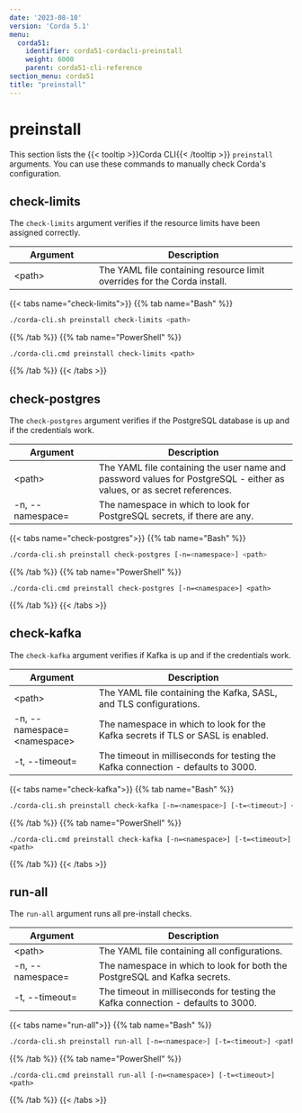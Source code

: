 ```yaml
---
date: '2023-08-10'
version: 'Corda 5.1'
menu:
  corda51:
    identifier: corda51-cordacli-preinstall
    weight: 6000
    parent: corda51-cli-reference
section_menu: corda51
title: "preinstall"
---
```

# preinstall
This section lists the {{< tooltip >}}Corda CLI{{< /tooltip >}} `preinstall` arguments. You can use these commands to manually
check Corda's configuration.

## check-limits

The `check-limits` argument verifies if the resource limits have been assigned correctly.

<style>
table th:first-of-type {
    width: 30%;
}
table th:nth-of-type(2) {
    width: 70%;
}
</style>

| Argument | Description                                                              |
| --------------------------------------- | ------------------------------------------|
| \<path\> | The YAML file containing resource limit overrides for the Corda install. |

{{< tabs name="check-limits">}}
{{% tab name="Bash" %}}
   ```sh
   ./corda-cli.sh preinstall check-limits <path>
   ```
{{% /tab %}}
{{% tab name="PowerShell" %}}
   ```shell
   ./corda-cli.cmd preinstall check-limits <path>
   ```
{{% /tab %}}
{{< /tabs >}}


## check-postgres

The `check-postgres` argument verifies if the PostgreSQL database is up and if the credentials work.

<style>
table th:first-of-type {
    width: 30%;
}
table th:nth-of-type(2) {
    width: 70%;
}
</style>

| Argument | Description                                                                             |
| --------------------------------------- | --------------------------------------------------------------------------------------- |
| \<path\> | The YAML file containing the user name and password values for PostgreSQL - either as values, or as secret references. |
|  \-n, \-\-namespace=<namespace> | The namespace in which to look for PostgreSQL secrets, if there are any. |

{{< tabs name="check-postgres">}}
{{% tab name="Bash" %}}
   ```sh
   ./corda-cli.sh preinstall check-postgres [-n=<namespace>] <path>
   ```
{{% /tab %}}
{{% tab name="PowerShell" %}}
   ```shell
   ./corda-cli.cmd preinstall check-postgres [-n=<namespace>] <path>
   ```
{{% /tab %}}
{{< /tabs >}}

## check-kafka

The `check-kafka` argument verifies if Kafka is up and if the credentials work.

<style>
table th:first-of-type {
    width: 30%;
}
table th:nth-of-type(2) {
    width: 70%;
}
</style>

| Argument | Description                                                                             |
| --------------------------------------- | ---------------------------------------------------------|
| \<path\> | The YAML file containing the Kafka, SASL, and TLS configurations. |
| \-n, \-\-namespace=\<namespace\> | The namespace in which to look for the Kafka secrets if TLS or SASL is enabled. |
| \-t, \-\-timeout=<timeout> | The timeout in milliseconds for testing the Kafka connection - defaults to 3000. |

{{< tabs name="check-kafka">}}
{{% tab name="Bash" %}}
   ```sh
   ./corda-cli.sh preinstall check-kafka [-n=<namespace>] [-t=<timeout>] <path>
   ```
{{% /tab %}}
{{% tab name="PowerShell" %}}
   ```shell
   ./corda-cli.cmd preinstall check-kafka [-n=<namespace>] [-t=<timeout>] <path>
   ```
{{% /tab %}}
{{< /tabs >}}

## run-all

The `run-all` argument runs all pre-install checks.

<style>
table th:first-of-type {
    width: 30%;
}
table th:nth-of-type(2) {
    width: 70%;
}
</style>

| Argument | Description                                                                             |
| --------------------------------------- | --------------------------------------------------------------------------------------- |
| \<path\> | The YAML file containing all configurations. |
| \-n, \-\-namespace=<namespace> | The namespace in which to look for both the PostgreSQL and Kafka secrets. |
| \-t, \-\-timeout=<timeout> | The timeout in milliseconds for testing the Kafka connection - defaults to 3000. |

{{< tabs name="run-all">}}
{{% tab name="Bash" %}}
   ```sh
   ./corda-cli.sh preinstall run-all [-n=<namespace>] [-t=<timeout>] <path>
   ```
{{% /tab %}}
{{% tab name="PowerShell" %}}
   ```shell
   ./corda-cli.cmd preinstall run-all [-n=<namespace>] [-t=<timeout>] <path>
   ```
{{% /tab %}}
{{< /tabs >}}
